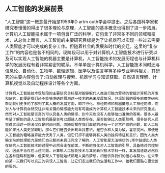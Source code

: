 ## 人工智能的发展前景
   “人工智能”这一概念最开始是1956年D artm outh学会中提出。之后各国科学家和研究者慢慢的得出了很多理论与原理，人工智能的基本概念也得到了进一步拓展。计算机人工智能技术属于一项包含广泛的科学，它包含了非常多不同的领域和技术，从总体上而言，人工智能的主要研究目标是为了让机器可以实现一些过去需要人类智能才可以完成的复杂工作。但随着社会的发展和时代的变迁，这里的“复杂工作”的内容也是各不相同的。现阶段可以用于对计算机人工智能技术进行研究以及可以实现人工智能的机器主要是计算机，人工智能技术的发展历程也与计算机科学的发展历程有着非常紧密的联系。不单单是计算机科学，人工智能技术同时还与信息论、自动化、生物学、数理逻辑、医学以及语言学等多种专业学科相关，其研究的主要内容包含了:自动推理与搜索、机器学习与知识获取、自然语言理解、计算机视觉以及自动程序设计等各个方面。
   
    计算机人工智能技术现阶段的主要研究目标是对能够取代人类进行脑力劳动的智能计算机的开发和研究，即便是我们还不能够准确的预测这一技术的未来发展情况，但现阶段的很多前瞻性研究帮助我们更多的了解到了其大概的发展方向，即并行化、神经网络和机器情感人工神经网络，而对人与计算机自然交往非常关键的情感能力则有可能成为计算机人工智能技术未来的研究重点，然而对人工智能是否真的可以具备人类的情感，到今天也没有人能够给出准确的答案。很多人最希望了解到的是人工智能机器是否可以超越人类而存在，是否能够比人类更聪明，很多研究人员觉得实现这一想法仅仅是时间问题。而随后摆在我们面前的还有一个非常严峻的问题，即人工智能如果比人类更加聪明，那么它们是否会出现自我意识，是否会和人类为敌，霍恩提出，即便是人工智能的粗略运算能力优秀于人类，但它们却不能够拥有人类的独有特征和意识，因为人类大脑复杂的处理能力是他们自己都尚未真正完全了解的，人工智能是无法模仿的;库尔兹提出人类在研究人工智能技术的过程中必然会走在前面，不断的强化对人工智能的引导，具备绝对的控制权，因此不会存在上述问题。计算机人工智能技术与其他新兴技术学科一样，其发展道路必然存在各种阻碍和困难，但实现人工智能始终都是人类的梦想，相信依靠我们的信心与努力，在未来的某一天我们可以真正的实现人工智能，让它们走进我们的生活和工作中，给我们更贴心更全面的服务。
